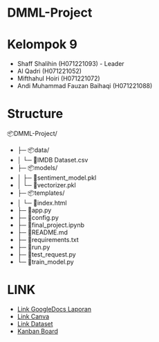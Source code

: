 # DMML-Project

# Kelompok 9
- Shaff Shalihin (H071221093) - Leader
- Al Qadri (H071221052)
- Mifthahul Hoiri (H071221072)
- Andi Muhammad Fauzan Baihaqi (H071221088)

# Structure

📦DMML-Project/
-  ├─ 📦data/
- │  └─ 📜IMDB Dataset.csv
- ├─ 📦models/
- │  ├─ 📜sentiment_model.pkl
- │  └─ 📜vectorizer.pkl
- ├─ 📦templates/
- │  └─ 📜index.html
- ├─ 📜app.py
- ├─ 📜config.py
- ├─ 📜final_project.ipynb
- ├─ 📜README.md
- ├─ 📜requirements.txt
- ├─ 📜run.py
- ├─ 📜test_request.py
- └─ 📜train_model.py

 

# LINK 
- [Link GoogleDocs Laporan](https://docs.google.com/document/d/1TVnqlBXHyk6kpmUoGUJ_rBVPX9myTUFeui9mvvBQaKw/edit)
- [Link Canva](https://www.canva.com/design/DAGIB3lu7VQ/XK07LeRy64kijz55Tk-aIA/edit?utm_content=DAGIB3lu7VQ&utm_campaign=designshare&utm_medium=link2&utm_source=sharebutton)
- [Link Dataset](https://www.kaggle.com/datasets/lakshmi25npathi/imdb-dataset-of-50k-movie-reviews)
- [Kanban Board](https://github.com/users/ocaanng/projects/1)

